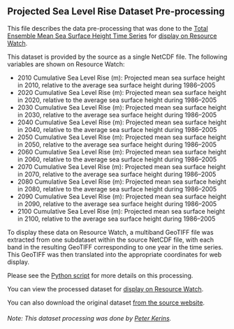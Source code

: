 ## Projected Sea Level Rise Dataset Pre-processing
This file describes the data pre-processing that was done to the [Total Ensemble Mean Sea Surface Height Time Series](https://icdc.cen.uni-hamburg.de/en/ar5-slr.html) for [display on Resource Watch](https://resourcewatch.org/data/explore/).

This dataset is provided by the source as a single NetCDF file. The following variables are shown on Resource Watch:
- 2010 Cumulative Sea Level Rise (m): Projected mean sea surface height in 2010, relative to the average sea surface height during 1986–2005
- 2020 Cumulative Sea Level Rise (m): Projected mean sea surface height in 2020, relative to the average sea surface height during 1986–2005
- 2030 Cumulative Sea Level Rise (m): Projected mean sea surface height in 2030, relative to the average sea surface height during 1986–2005
- 2040 Cumulative Sea Level Rise (m): Projected mean sea surface height in 2040, relative to the average sea surface height during 1986–2005
- 2050 Cumulative Sea Level Rise (m): Projected mean sea surface height in 2050, relative to the average sea surface height during 1986–2005
- 2060 Cumulative Sea Level Rise (m): Projected mean sea surface height in 2060, relative to the average sea surface height during 1986–2005
- 2070 Cumulative Sea Level Rise (m): Projected mean sea surface height in 2070, relative to the average sea surface height during 1986–2005
- 2080 Cumulative Sea Level Rise (m): Projected mean sea surface height in 2080, relative to the average sea surface height during 1986–2005
- 2090 Cumulative Sea Level Rise (m): Projected mean sea surface height in 2090, relative to the average sea surface height during 1986–2005
- 2100 Cumulative Sea Level Rise (m): Projected mean sea surface height in 2100, relative to the average sea surface height during 1986–2005

To display these data on Resource Watch, a multiband GeoTIFF file was extracted from one subdataset within the source NetCDF file, with each band in the resulting GeoTIFF corresponding to one year in the time series. This GeoTIFF was then translated into the appropriate coordinates for web display.

Please see the [Python script](https://github.com/resource-watch/data-pre-processing/blob/master/ocn_003_projected_sea_level_rise/ocn_003_projected_sea_level_rise.py) for more details on this processing.

You can view the processed dataset for [display on Resource Watch](https://resourcewatch.org/data/explore/).

You can also download the original dataset [from the source website](https://icdc.cen.uni-hamburg.de/en/ar5-slr.html).

###### Note: This dataset processing was done by [Peter Kerins](https://www.wri.org/profile/peter-kerins).